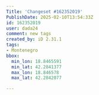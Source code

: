 ```yaml
---
Title: 'Changeset #162352019'
PublishDate: 2025-02-10T13:54:33Z
id: 162352019
user: dada24
comment: new tags
created_by: iD 2.31.1
tags:
- Montenegro
bbox:
  min_lon: 18.8465591
  min_lat: 42.2841377
  max_lon: 18.846578
  max_lat: 42.2842077

---
```

